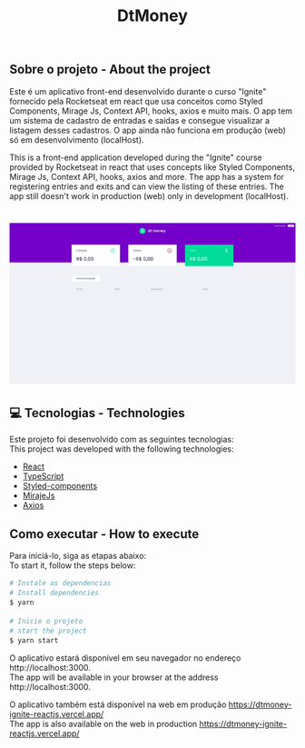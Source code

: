 <h1 align="center">
  <strong>DtMoney</strong>
</h1>
<br>

## Sobre o projeto - About the project

Este é um aplicativo front-end desenvolvido durante o curso "Ignite" fornecido pela Rocketseat em react que usa conceitos como Styled Components, Mirage Js, Context API, hooks, axios e muito mais. O app tem um sistema de cadastro de entradas e saidas e consegue visualizar a listagem desses cadastros. O app ainda não funciona em produção (web) só em desenvolvimento (localHost).


This is a front-end application developed during the "Ignite" course provided by Rocketseat in react that uses concepts like Styled Components, Mirage Js, Context API, hooks, axios and more. The app has a system for registering entries and exits and can view the listing of these entries. The app still doesn't work in production (web) only in development (localHost).



<h1 align="center" display="flex">
   <img  src=".github/tela.gif">
</h1>

## :computer: Tecnologias - Technologies 

Este projeto foi desenvolvido com as seguintes tecnologias:
<br>
This project was developed with the following technologies:

- [React](https://reactjs.org)
- [TypeScript](https://www.typescriptlang.org/)
- [Styled-components](https://styled-components.com/)
- [MirajeJs](https://miragejs.com/)
- [Axios](https://github.com/axios/axios)
  <br>

## Como executar - How to execute
Para iniciá-lo, siga as etapas abaixo:
<br>
To start it, follow the steps below:

```bash
# Instale as dependencias
# Install dependencies
$ yarn

# Inicie o projeto
# start the project
$ yarn start
```
O aplicativo estará disponível em seu navegador no endereço http://localhost:3000.
<br>
The app will be available in your browser at the address http://localhost:3000.


O aplicativo também está disponível na web em produção https://dtmoney-ignite-reactjs.vercel.app/
<br>
The app is also available on the web in production https://dtmoney-ignite-reactjs.vercel.app/

<br>



